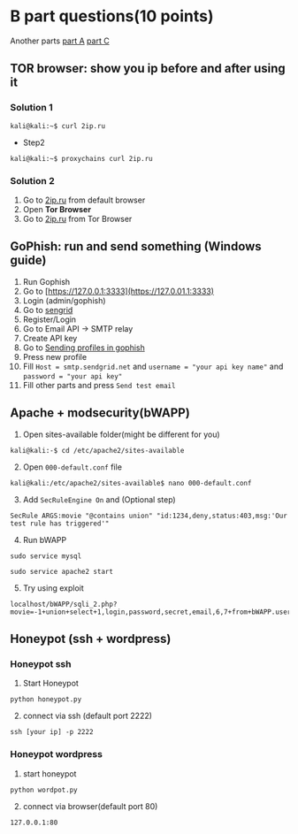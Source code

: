 # B part questions(10 points)
Another parts [part A](part2.md) [part C](part4.md)
 ## TOR browser: show you ip before and after using it
 ### Solution 1
 ```
 kali@kali:~$ curl 2ip.ru
 ```
 - Step2
 ```
 kali@kali:~$ proxychains curl 2ip.ru
 ```
 ### Solution 2
 1. Go to [2ip.ru](https://2ip.ru) from default browser
 2. Open **Tor Browser**
 3. Go to [2ip.ru](https://2ip.ru) from Tor Browser
 
 
 ## GoPhish: run and send something (Windows guide)
 1. Run Gophish
 2. Go to [https://127.0.0.1:3333](https://127.0.01.1:3333)
 3. Login (admin/gophish)
 4. Go to [sengrid](https://sendgrid.com)
 5. Register/Login
 6. Go to Email API -> SMTP relay
 7. Create API key
 8. Go to [Sending profiles in gophish](https://127.0.0.1:3333/sending_profiles)
 9. Press new profile
 10. Fill `Host = smtp.sendgrid.net` and `username = "your api key name"` and `password = "your api key"`
 11. Fill other parts and press `Send test email`
 
 
 ## Apache + modsecurity(bWAPP)
 1. Open sites-available folder(might be different for you)
 ```
 kali@kali:-$ cd /etc/apache2/sites-available
 ```
 2. Open `000-default.conf` file
 ```
 kali@kali:/etc/apache2/sites-available$ nano 000-default.conf
 ```
 3. Add `SecRuleEngine On` and (Optional step)
 ```
 SecRule ARGS:movie "@contains union" "id:1234,deny,status:403,msg:'Our test rule has triggered'"
 ```
 4. Run bWAPP 
 ```
 sudo service mysql
 ``` 
 ```
 sudo service apache2 start
 ```
 5. Try using exploit 
 ```
 localhost/bWAPP/sqli_2.php?movie=-1+union+select+1,login,password,secret,email,6,7+from+bWAPP.users+order%20by%204+desc+&action=go
 ```
 
 ## Honeypot (ssh + wordpress)
 ### Honeypot ssh
 1. Start Honeypot
 ```
 python honeypot.py
 ```
 2. connect via ssh (default port 2222)
 ```
 ssh [your ip] -p 2222
 ```
 ### Honeypot wordpress
 1. start honeypot
 ```
 python wordpot.py
 ```
 2. connect via browser(default port 80)
 ```
 127.0.0.1:80
 ```
